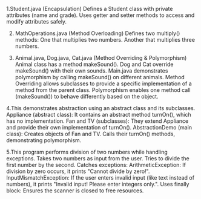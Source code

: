 1.Student.java (Encapsulation)
Defines a Student class with private attributes (name and grade).
Uses getter and setter methods to access and modify attributes safely.

2. MathOperations.java (Method Overloading)
Defines two multiply() methods:
One that multiplies two numbers.
Another that multiplies three numbers.

3. Animal.java, Dog.java, Cat.java (Method Overriding & Polymorphism)
Animal class has a method makeSound().
Dog and Cat override makeSound() with their own sounds.
Main.java demonstrates polymorphism by calling makeSound() on different animals.
Method Overriding allows subclasses to provide a specific implementation of a method from the parent class.
Polymorphism enables one method call (makeSound()) to behave differently based on the object.

4.This demonstrates abstraction using an abstract class and its subclasses.
Appliance (abstract class):
It contains an abstract method turnOn(), which has no implementation.
Fan and TV (subclasses):
They extend Appliance and provide their own implementation of turnOn().
AbstractionDemo (main class):
Creates objects of Fan and TV.
Calls their turnOn() methods, demonstrating polymorphism.

5.This program performs division of two numbers while handling exceptions.
Takes two numbers as input from the user.
Tries to divide the first number by the second.
Catches exceptions:
ArithmeticException: If division by zero occurs, it prints "Cannot divide by zero!".
InputMismatchException: If the user enters invalid input (like text instead of numbers), it prints "Invalid input! Please enter integers only.".
Uses finally block: Ensures the scanner is closed to free resources.
